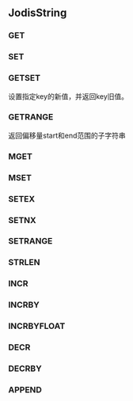 ## JodisString

### GET

### SET

### GETSET
设置指定key的新值，并返回key旧值。

### GETRANGE
返回偏移量start和end范围的子字符串

### MGET

### MSET 

### SETEX

### SETNX

### SETRANGE

### STRLEN

### INCR

### INCRBY

### INCRBYFLOAT

### DECR

### DECRBY

### APPEND